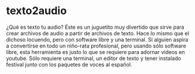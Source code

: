 # texto2audio

¿Qué es texto tu audio? Éste es un juguetito muy divertido que sirve para
crear archivos de audio a partir de archivos de texto. Hace lo mismo que
el dichoso locuendo, pero con software libre y una terminal. Si alguien
aspira a convertirse en todo un niño-rata profesional, pero usando sólo
software libre, esta herramienta es justo lo que se requiere para adornar
videos en youtube. Sólo requiere una terminal, un editor de texto y tener
instalado festival junto con los paquetes de voces al español.
